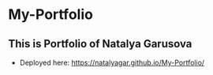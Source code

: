 # My-Portfolio

## This is Portfolio of Natalya Garusova

* Deployed here:
https://natalyagar.github.io/My-Portfolio/